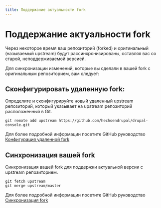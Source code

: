 ```yaml
---
title: Поддержание актуальности fork
---
```

# Поддержание актуальности fork

Через некоторое время ваш репозиторий (forked) и оригинальный (называемый upstream) будут рассинхронизированы, оставляя вас со старой, неподдерживаемой версией.

Для синхронизации изменений, которые вы сделали в вашей fork с оригинальным репозиторием, вам следует:

## Сконфигурировать удаленную fork:
Определите и сконфигурируйте новый удаленный upstream репозиторий, который указывает на upstream репозиторий расположенный в Git.
```
git remote add upstream https://github.com/hechoendrupal/drupal-console.git
```
Для более подробной информации посетите GitHub руководство [Конфигурация удаленной fork](https://help.github.com/articles/configuring-a-remote-for-a-fork/)

## Синхронизация вашей fork
Синхронизация вашей fork для поддержки актуальной версии с upstream репозиторием.
```
git fetch upstream
git merge upstream/master
```
Для более подробной информации посетите GitHub руководство [Синхронизация fork](https://help.github.com/articles/syncing-a-fork/)

